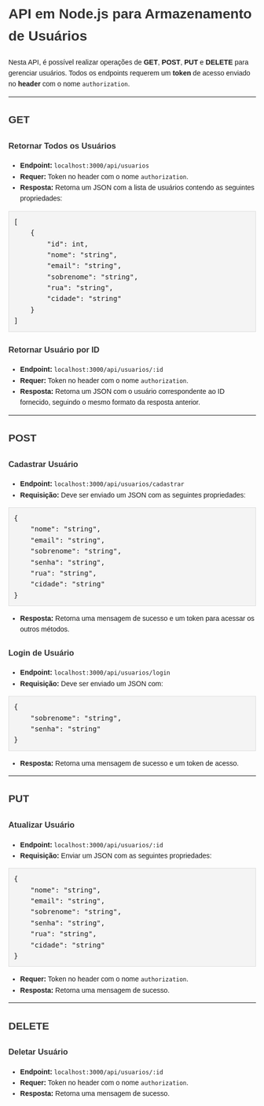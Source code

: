 <!DOCTYPE html>
<html lang="pt-BR">
<head>
    <meta charset="UTF-8">
    <meta name="viewport" content="width=device-width, initial-scale=1.0">
    <title>API em Node.js para Armazenamento de Usuários</title>
    <style>
        body {
            font-family: Arial, sans-serif;
            line-height: 1.6;
            margin: 20px;
        }
        h1, h2, h3 {
            color: #333;
        }
        pre {
            background-color: #f4f4f4;
            padding: 10px;
            border: 1px solid #ddd;
            overflow-x: auto;
        }
    </style>
</head>
<body>

<h1>API em Node.js para Armazenamento de Usuários</h1>

<p>Nesta API, é possível realizar operações de <strong>GET</strong>, <strong>POST</strong>, <strong>PUT</strong> e <strong>DELETE</strong> para gerenciar usuários. Todos os endpoints requerem um <strong>token</strong> de acesso enviado no <strong>header</strong> com o nome <code>authorization</code>.</p>

<hr>

<h2>GET</h2>

<h3>Retornar Todos os Usuários</h3>
<ul>
    <li><strong>Endpoint:</strong> <code>localhost:3000/api/usuarios</code></li>
    <li><strong>Requer:</strong> Token no header com o nome <code>authorization</code>.</li>
    <li><strong>Resposta:</strong> Retorna um JSON com a lista de usuários contendo as seguintes propriedades:</li>
</ul>
<pre>
[
    {
        "id": int,
        "nome": "string",
        "email": "string",
        "sobrenome": "string",
        "rua": "string",
        "cidade": "string"
    }
]
</pre>

<h3>Retornar Usuário por ID</h3>
<ul>
    <li><strong>Endpoint:</strong> <code>localhost:3000/api/usuarios/:id</code></li>
    <li><strong>Requer:</strong> Token no header com o nome <code>authorization</code>.</li>
    <li><strong>Resposta:</strong> Retorna um JSON com o usuário correspondente ao ID fornecido, seguindo o mesmo formato da resposta anterior.</li>
</ul>

<hr>

<h2>POST</h2>

<h3>Cadastrar Usuário</h3>
<ul>
    <li><strong>Endpoint:</strong> <code>localhost:3000/api/usuarios/cadastrar</code></li>
    <li><strong>Requisição:</strong> Deve ser enviado um JSON com as seguintes propriedades:</li>
</ul>
<pre>
{
    "nome": "string",
    "email": "string",
    "sobrenome": "string",
    "senha": "string",
    "rua": "string",
    "cidade": "string"
}
</pre>
<ul>
    <li><strong>Resposta:</strong> Retorna uma mensagem de sucesso e um token para acessar os outros métodos.</li>
</ul>

<h3>Login de Usuário</h3>
<ul>
    <li><strong>Endpoint:</strong> <code>localhost:3000/api/usuarios/login</code></li>
    <li><strong>Requisição:</strong> Deve ser enviado um JSON com:</li>
</ul>
<pre>
{
    "sobrenome": "string",
    "senha": "string"
}
</pre>
<ul>
    <li><strong>Resposta:</strong> Retorna uma mensagem de sucesso e um token de acesso.</li>
</ul>

<hr>

<h2>PUT</h2>

<h3>Atualizar Usuário</h3>
<ul>
    <li><strong>Endpoint:</strong> <code>localhost:3000/api/usuarios/:id</code></li>
    <li><strong>Requisição:</strong> Enviar um JSON com as seguintes propriedades:</li>
</ul>
<pre>
{
    "nome": "string",
    "email": "string",
    "sobrenome": "string",
    "senha": "string",
    "rua": "string",
    "cidade": "string"
}
</pre>
<ul>
    <li><strong>Requer:</strong> Token no header com o nome <code>authorization</code>.</li>
    <li><strong>Resposta:</strong> Retorna uma mensagem de sucesso.</li>
</ul>

<hr>

<h2>DELETE</h2>

<h3>Deletar Usuário</h3>
<ul>
    <li><strong>Endpoint:</strong> <code>localhost:3000/api/usuarios/:id</code></li>
    <li><strong>Requer:</strong> Token no header com o nome <code>authorization</code>.</li>
    <li><strong>Resposta:</strong> Retorna uma mensagem de sucesso.</li>
</ul>

</body>
</html>
